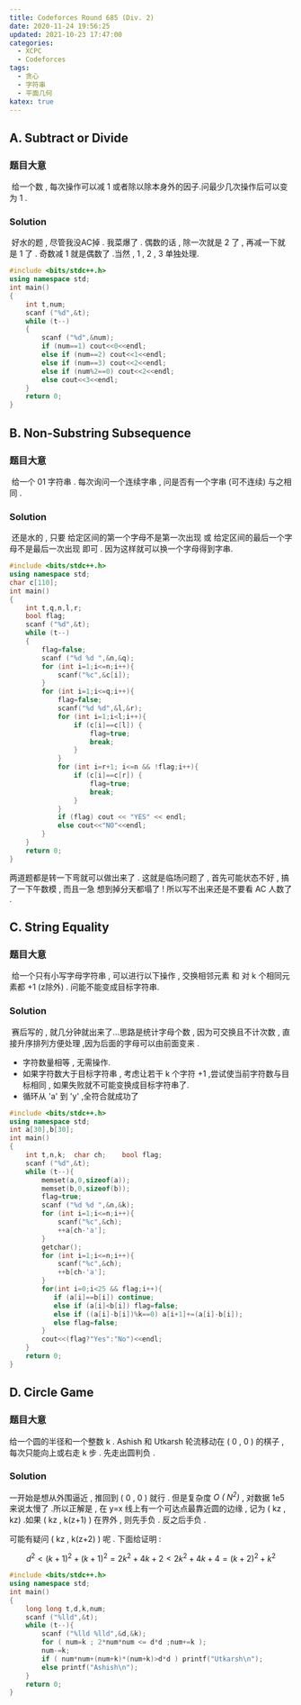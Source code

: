 ```yaml
---
title: Codeforces Round 685 (Div. 2)
date: 2020-11-24 19:56:25
updated: 2021-10-23 17:47:00
categories:
  - XCPC
  - Codeforces
tags:
  - 贪心
  - 字符串
  - 平面几何
katex: true
---
```


## A. Subtract or Divide

### 题目大意

​	给一个数 , 每次操作可以减 1 或者除以除本身外的因子.问最少几次操作后可以变为 1 .

### Solution

​	好水的题 , 尽管我没AC掉 . <span class="heimu" title="你知道的太多了">我菜爆了 . </span>偶数的话 , 除一次就是 2 了 , 再减一下就是 1 了 . 奇数减 1 就是偶数了 .当然 , 1 , 2 , 3 单独处理.

```cpp
#include <bits/stdc++.h>
using namespace std;
int main()
{
    int t,num;
    scanf ("%d",&t);
    while (t--)
    {
        scanf ("%d",&num);
        if (num==1) cout<<0<<endl;
        else if (num==2) cout<<1<<endl;
        else if (num==3) cout<<2<<endl;
        else if (num%2==0) cout<<2<<endl;
        else cout<<3<<endl;
    }
    return 0;
}
```

## B. Non-Substring Subsequence

### 题目大意

​	给一个 01 字符串 . 每次询问一个连续字串 , 问是否有一个字串 (可不连续) 与之相同 . 

### Solution

​	还是水的 , 只要 给定区间的第一个字母不是第一次出现 或 给定区间的最后一个字母不是最后一次出现 即可 . 因为这样就可以换一个字母得到字串.

```cpp
#include <bits/stdc++.h>
using namespace std;
char c[110];
int main()
{
	int t,q,n,l,r;
	bool flag;
	scanf ("%d",&t);
	while (t--)
	{
		flag=false;
		scanf ("%d %d ",&n,&q);
		for (int i=1;i<=n;i++){
			scanf("%c",&c[i]);
		}
		for (int i=1;i<=q;i++){
			flag=false;
			scanf("%d %d",&l,&r);		
			for (int i=1;i<l;i++){
				if (c[i]==c[l]) {
					flag=true;
					break;
				}
			}
			for (int i=r+1; i<=n && !flag;i++){
				if (c[i]==c[r]) {
					flag=true;
					break;
				}
			}
			if (flag) cout << "YES" << endl;
			else cout<<"NO"<<endl;
		}
	}
	return 0;
}
```



两道题都是转一下弯就可以做出来了 . 这就是临场问题了 , 首先可能状态不好 , 搞了一下午数模 , 而且一急<span class='heimu'>  想到掉分</span>天都塌了 ! 所以写不出来还是不要看 AC 人数了 . 

## C. String Equality

### 题目大意

​	给一个只有小写字母字符串 , 可以进行以下操作 , 交换相邻元素 和 对 k 个相同元素都 +1 (z除外) . 问能不能变成目标字符串.

### Solution

​	赛后写的 , 就几分钟就出来了...思路是统计字母个数 , 因为可交换且不计次数 , 直接升序排列方便处理 ,因为后面的字母可以由前面变来 .

- 字符数量相等 , 无需操作.
- 如果字符数大于目标字符串 , 考虑让若干 k 个字符 +1 ,尝试使当前字符数与目标相同 , 如果失败就不可能变换成目标字符串了.
- 循环从 'a' 到 'y' ,全符合就成功了

```cpp
#include <bits/stdc++.h>
using namespace std;
int a[30],b[30];
int main()
{
	int t,n,k;	char ch;	bool flag;
	scanf ("%d",&t);
	while (t--){
		memset(a,0,sizeof(a));
		memset(b,0,sizeof(b));
		flag=true;
		scanf ("%d %d ",&n,&k);
		for (int i=1;i<=n;i++){
			scanf("%c",&ch);
			++a[ch-'a'];
		}
		getchar();
		for (int i=1;i<=n;i++){
			scanf("%c",&ch);
			++b[ch-'a'];
		}
		for(int i=0;i<25 && flag;i++){
		   if (a[i]==b[i]) continue;
		   else if (a[i]<b[i]) flag=false;
		   else if ((a[i]-b[i])%k==0) a[i+1]+=(a[i]-b[i]);
		   else flag=false;
		}
		cout<<(flag?"Yes":"No")<<endl;
	}
	return 0;
}
```

## D. Circle Game

### 题目大意

给一个圆的半径和一个整数 k . Ashish 和 Utkarsh 轮流移动在 ( 0 , 0 ) 的棋子 , 每次只能向上或右走 k 步 . 先走出圆判负 . 

### Solution

一开始是想从外围逼近 , 推回到 ( 0 , 0 ) 就行 . 但是复杂度 *O ( N<sup>2</sup>)* , 对数据 1e5 来说太慢了 .所以正解是 , 在 y=x 线上有一个可达点最靠近圆的边缘 , 记为 ( kz , kz) .如果 ( kz , k(z+1) ) 在界外 , 则先手负 . 反之后手负 .

可能有疑问 ( kz , k(z+2) ) 呢 . 下面给证明 : 

$$
d^2 < (k+1) ^ 2 + (k+1) ^ 2 = 2k ^ 2+ 4k + 2 < 2k ^ 2 + 4k + 4 = (k+2) ^ 2 + k ^ 2
$$

```cpp
#include <bits/stdc++.h>
using namespace std;
int main()
{
	long long t,d,k,num;
	scanf ("%lld",&t);
	while (t--){
		scanf ("%lld %lld",&d,&k);
		for ( num=k ; 2*num*num <= d*d ;num+=k );
		num-=k;
		if ( num*num+(num+k)*(num+k)>d*d ) printf("Utkarsh\n");
		else printf("Ashish\n");	
	}
	return 0;
}
```

